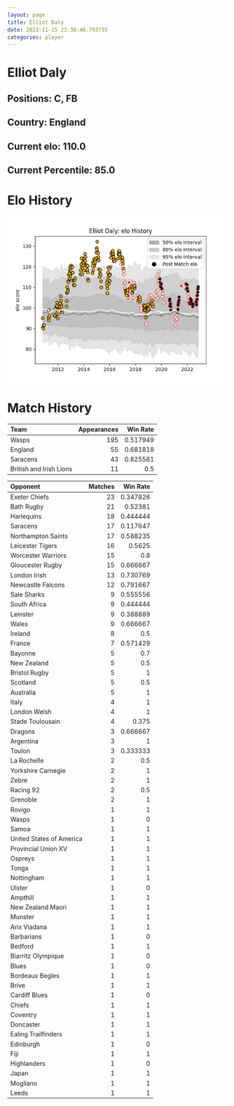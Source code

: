 ```yaml
---  
layout: page  
title: Elliot Daly  
date: 2022-11-15 23:38:40.793735  
categories: player  
---
```

# Elliot Daly

## Positions: C, FB

## Country: England

## Current elo: 110.0

## Current Percentile: 85.0

# Elo History


![elo history](history_ElliotDaly.png)
# Match History


| Team                    |   Appearances |   Win Rate |
|:------------------------|--------------:|-----------:|
| Wasps                   |           195 |   0.517949 |
| England                 |            55 |   0.681818 |
| Saracens                |            43 |   0.825581 |
| British and Irish Lions |            11 |   0.5      |

| Opponent                 |   Matches |   Win Rate |
|:-------------------------|----------:|-----------:|
| Exeter Chiefs            |        23 |   0.347826 |
| Bath Rugby               |        21 |   0.52381  |
| Harlequins               |        18 |   0.444444 |
| Saracens                 |        17 |   0.117647 |
| Northampton Saints       |        17 |   0.588235 |
| Leicester Tigers         |        16 |   0.5625   |
| Worcester Warriors       |        15 |   0.8      |
| Gloucester Rugby         |        15 |   0.666667 |
| London Irish             |        13 |   0.730769 |
| Newcastle Falcons        |        12 |   0.791667 |
| Sale Sharks              |         9 |   0.555556 |
| South Africa             |         9 |   0.444444 |
| Leinster                 |         9 |   0.388889 |
| Wales                    |         9 |   0.666667 |
| Ireland                  |         8 |   0.5      |
| France                   |         7 |   0.571429 |
| Bayonne                  |         5 |   0.7      |
| New Zealand              |         5 |   0.5      |
| Bristol Rugby            |         5 |   1        |
| Scotland                 |         5 |   0.5      |
| Australia                |         5 |   1        |
| Italy                    |         4 |   1        |
| London Welsh             |         4 |   1        |
| Stade Toulousain         |         4 |   0.375    |
| Dragons                  |         3 |   0.666667 |
| Argentina                |         3 |   1        |
| Toulon                   |         3 |   0.333333 |
| La Rochelle              |         2 |   0.5      |
| Yorkshire Carnegie       |         2 |   1        |
| Zebre                    |         2 |   1        |
| Racing 92                |         2 |   0.5      |
| Grenoble                 |         2 |   1        |
| Rovigo                   |         1 |   1        |
| Wasps                    |         1 |   0        |
| Samoa                    |         1 |   1        |
| United States of America |         1 |   1        |
| Provincial Union XV      |         1 |   1        |
| Ospreys                  |         1 |   1        |
| Tonga                    |         1 |   1        |
| Nottingham               |         1 |   1        |
| Ulster                   |         1 |   0        |
| Ampthill                 |         1 |   1        |
| New Zealand Maori        |         1 |   1        |
| Munster                  |         1 |   1        |
| Arix Viadana             |         1 |   1        |
| Barbarians               |         1 |   0        |
| Bedford                  |         1 |   1        |
| Biarritz Olympique       |         1 |   0        |
| Blues                    |         1 |   0        |
| Bordeaux Begles          |         1 |   1        |
| Brive                    |         1 |   1        |
| Cardiff Blues            |         1 |   0        |
| Chiefs                   |         1 |   1        |
| Coventry                 |         1 |   1        |
| Doncaster                |         1 |   1        |
| Ealing Trailfinders      |         1 |   1        |
| Edinburgh                |         1 |   0        |
| Fiji                     |         1 |   1        |
| Highlanders              |         1 |   0        |
| Japan                    |         1 |   1        |
| Mogliano                 |         1 |   1        |
| Leeds                    |         1 |   1        |